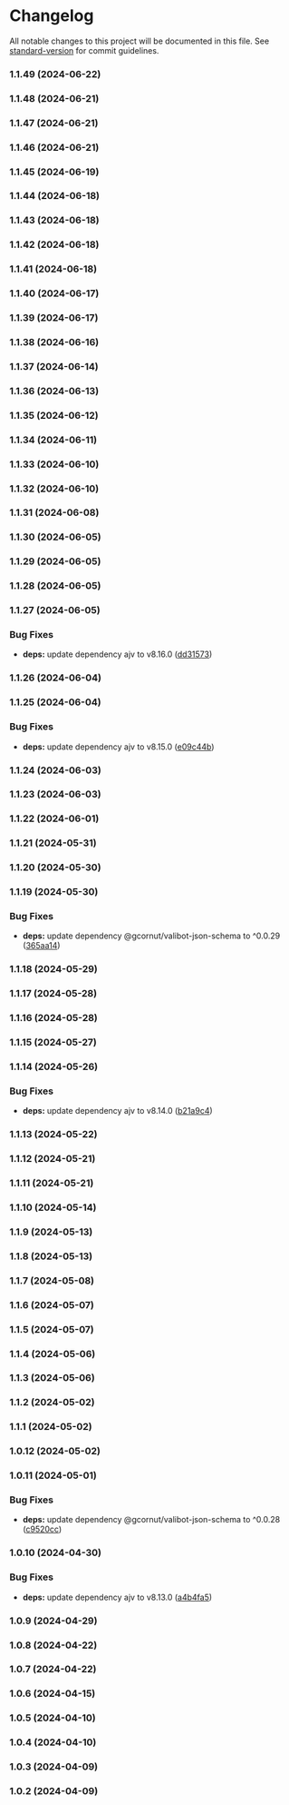 # Changelog

All notable changes to this project will be documented in this file. See [standard-version](https://github.com/conventional-changelog/standard-version) for commit guidelines.

### 1.1.49 (2024-06-22)

### 1.1.48 (2024-06-21)

### 1.1.47 (2024-06-21)

### 1.1.46 (2024-06-21)

### 1.1.45 (2024-06-19)

### 1.1.44 (2024-06-18)

### 1.1.43 (2024-06-18)

### 1.1.42 (2024-06-18)

### 1.1.41 (2024-06-18)

### 1.1.40 (2024-06-17)

### 1.1.39 (2024-06-17)

### 1.1.38 (2024-06-16)

### 1.1.37 (2024-06-14)

### 1.1.36 (2024-06-13)

### 1.1.35 (2024-06-12)

### 1.1.34 (2024-06-11)

### 1.1.33 (2024-06-10)

### 1.1.32 (2024-06-10)

### 1.1.31 (2024-06-08)

### 1.1.30 (2024-06-05)

### 1.1.29 (2024-06-05)

### 1.1.28 (2024-06-05)

### 1.1.27 (2024-06-05)


### Bug Fixes

* **deps:** update dependency ajv to v8.16.0 ([dd31573](https://github.com/qlaffont/fastify-type-provider-valibot/commit/dd315738a141a37b2118ec9a7dea18ecc02b3a79))

### 1.1.26 (2024-06-04)

### 1.1.25 (2024-06-04)


### Bug Fixes

* **deps:** update dependency ajv to v8.15.0 ([e09c44b](https://github.com/qlaffont/fastify-type-provider-valibot/commit/e09c44b2d56cd0528c9d631141df8cbac00900c9))

### 1.1.24 (2024-06-03)

### 1.1.23 (2024-06-03)

### 1.1.22 (2024-06-01)

### 1.1.21 (2024-05-31)

### 1.1.20 (2024-05-30)

### 1.1.19 (2024-05-30)


### Bug Fixes

* **deps:** update dependency @gcornut/valibot-json-schema to ^0.0.29 ([365aa14](https://github.com/qlaffont/fastify-type-provider-valibot/commit/365aa14417e84589670971e48def2e879beecab2))

### 1.1.18 (2024-05-29)

### 1.1.17 (2024-05-28)

### 1.1.16 (2024-05-28)

### 1.1.15 (2024-05-27)

### 1.1.14 (2024-05-26)


### Bug Fixes

* **deps:** update dependency ajv to v8.14.0 ([b21a9c4](https://github.com/qlaffont/fastify-type-provider-valibot/commit/b21a9c428a1d2542cd6fb369b186d7e82e286030))

### 1.1.13 (2024-05-22)

### 1.1.12 (2024-05-21)

### 1.1.11 (2024-05-21)

### 1.1.10 (2024-05-14)

### 1.1.9 (2024-05-13)

### 1.1.8 (2024-05-13)

### 1.1.7 (2024-05-08)

### 1.1.6 (2024-05-07)

### 1.1.5 (2024-05-07)

### 1.1.4 (2024-05-06)

### 1.1.3 (2024-05-06)

### 1.1.2 (2024-05-02)

### 1.1.1 (2024-05-02)

### 1.0.12 (2024-05-02)

### 1.0.11 (2024-05-01)


### Bug Fixes

* **deps:** update dependency @gcornut/valibot-json-schema to ^0.0.28 ([c9520cc](https://github.com/qlaffont/fastify-type-provider-valibot/commit/c9520cc845d8da3ee51c21d65ece347d6a522355))

### 1.0.10 (2024-04-30)


### Bug Fixes

* **deps:** update dependency ajv to v8.13.0 ([a4b4fa5](https://github.com/qlaffont/fastify-type-provider-valibot/commit/a4b4fa5e85bc5637955ac90a60c99a5d71ec9dd3))

### 1.0.9 (2024-04-29)

### 1.0.8 (2024-04-22)

### 1.0.7 (2024-04-22)

### 1.0.6 (2024-04-15)

### 1.0.5 (2024-04-10)

### 1.0.4 (2024-04-10)

### 1.0.3 (2024-04-09)

### 1.0.2 (2024-04-09)
